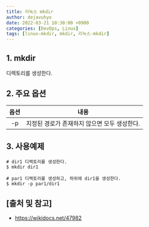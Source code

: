 ```yaml
---
title: 리눅스 mkdir
author: dejavuhyo
date: 2022-03-21 10:30:00 +0900
categories: [DevOps, Linux]
tags: [linux-mkdir, mkdir, 리눅스-mkdir]
---
```


## 1. mkdir
디렉토리를 생성한다.

## 2. 주요 옵션

| 옵션 | 내용 |
|:---:|:---:|
| -p | 지정된 경로가 존재하지 않으면 모두 생성한다. |

## 3. 사용예제

```shell
# dir1 디렉토리를 생성한다.
$ mkdir dir1

# par1 디렉토리를 생성하고, 하위에 dir1을 생성한다.
$ mkdir -p par1/dir1
```

## [출처 및 참고]
* <https://wikidocs.net/47982>
